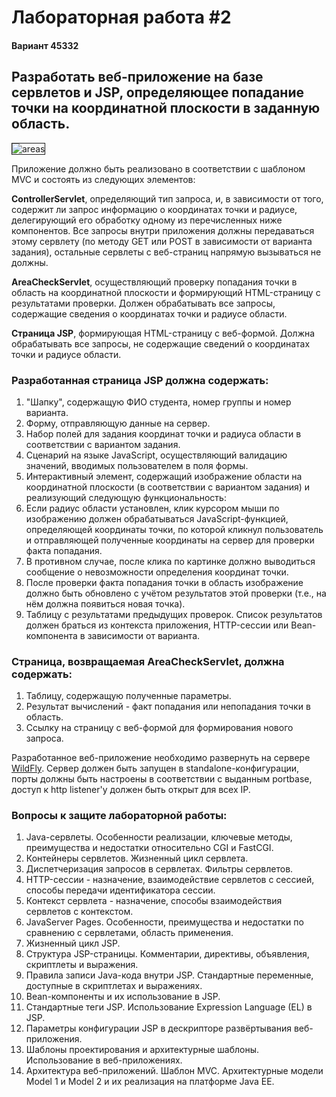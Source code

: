 # Лабораторная работа #2
#### Вариант 45332
## Разработать веб-приложение на базе сервлетов и JSP, определяющее попадание точки на координатной плоскости в заданную область.

<img style="border: 1px solid;" src="https://i.ibb.co/w4xLpLy/areas.png" alt="areas">

Приложение должно быть реализовано в соответствии с шаблоном MVC и состоять из следующих элементов:

<b>ControllerServlet</b>, определяющий тип запроса, и, в зависимости от того, содержит ли запрос информацию о координатах точки и радиусе, делегирующий его обработку одному из перечисленных ниже компонентов. Все запросы внутри приложения должны передаваться этому сервлету (по методу GET или POST в зависимости от варианта задания), остальные сервлеты с веб-страниц напрямую вызываться не должны.

<b>AreaCheckServlet</b>, осуществляющий проверку попадания точки в область на координатной плоскости и формирующий HTML-страницу с результатами проверки. Должен обрабатывать все запросы, содержащие сведения о координатах точки и радиусе области.

<b>Страница JSP</b>, формирующая HTML-страницу с веб-формой. Должна обрабатывать все запросы, не содержащие сведений о координатах точки и радиусе области.

### Разработанная страница JSP должна содержать:

<ol>
 <li>
"Шапку", содержащую ФИО студента, номер группы и номер варианта.
  </li>
  <li>
   Форму, отправляющую данные на сервер.
  </li>
  <li>
Набор полей для задания координат точки и радиуса области в соответствии с вариантом задания.
  </li>
  <li>
Сценарий на языке JavaScript, осуществляющий валидацию значений, вводимых пользователем в поля формы.
  </li>
  <li>
Интерактивный элемент, содержащий изображение области на координатной плоскости (в соответствии с вариантом задания) и реализующий следующую функциональность:
  </li>
  <li>
    Если радиус области установлен, клик курсором мыши по изображению должен обрабатываться JavaScript-функцией, определяющей координаты точки, по которой кликнул пользователь и отправляющей полученные координаты на сервер для проверки факта попадания.
  </li>
  <li>
    В противном случае, после клика по картинке должно выводиться сообщение о невозможности определения координат точки.
  </li>
  <li>
    После проверки факта попадания точки в область изображение должно быть обновлено с учётом результатов этой проверки (т.е., на нём должна появиться новая точка).
  </li>
  <li>
Таблицу с результатами предыдущих проверок. Список результатов должен браться из контекста приложения, HTTP-сессии или Bean-компонента в зависимости от варианта.
  </li>
</ol>

### Страница, возвращаемая AreaCheckServlet, должна содержать:

<ol>
  <li>
Таблицу, содержащую полученные параметры.
  </li>
  <li>
Результат вычислений - факт попадания или непопадания точки в область.
  </li>
  <li>
Ссылку на страницу с веб-формой для формирования нового запроса.
  </li>
</ol>
  Разработанное веб-приложение необходимо развернуть на сервере <a href="https://wildfly.org/">WildFly</a>. Сервер должен быть запущен в standalone-конфигурации, порты должны быть настроены в соответствии с выданным portbase, доступ к http listener'у должен быть открыт для всех IP.

### Вопросы к защите лабораторной работы:

<ol>
  <li>
Java-сервлеты. Особенности реализации, ключевые методы, преимущества и недостатки относительно CGI и FastCGI.
  </li>
  <li>
Контейнеры сервлетов. Жизненный цикл сервлета.
  </li>
  <li>
Диспетчеризация запросов в сервлетах. Фильтры сервлетов.
  </li>
  <li>
HTTP-сессии - назначение, взаимодействие сервлетов с сессией, способы передачи идентификатора сессии.
  </li>
  <li>
Контекст сервлета - назначение, способы взаимодействия сервлетов с контекстом.
  </li>
  <li>
JavaServer Pages. Особенности, преимущества и недостатки по сравнению с сервлетами, область применения.
  </li>
  <li>
Жизненный цикл JSP.
  </li>
  <li>
Структура JSP-страницы. Комментарии, директивы, объявления, скриптлеты и выражения.
  </li>
  <li>
Правила записи Java-кода внутри JSP. Стандартные переменные, доступные в скриптлетах и выражениях.
  </li>
  <li>
Bean-компоненты и их использование в JSP.
  </li>
  <li>
Стандартные теги JSP. Использование Expression Language (EL) в JSP.
  </li>
  <li>
Параметры конфигурации JSP в дескрипторе развёртывания веб-приложения.
  </li>
  <li>
Шаблоны проектирования и архитектурные шаблоны. Использование в веб-приложениях.
  </li>
  <li>
Архитектура веб-приложений. Шаблон MVC. Архитектурные модели Model 1 и Model 2 и их реализация на платформе Java EE.
  </li>
  </ol>

